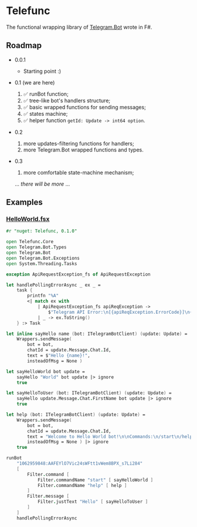 # Telefunc
The functional wrapping library of [Telegram.Bot](https://github.com/TelegramBots/Telegram.Bot) wrote in F#.

## Roadmap
- 0.0.1
  - Starting point :)
- 0.1 (we are here)
  1. ✅ runBot function;
  2. ✅ tree-like bot's handlers structure;
  3. ✅ basic wrapped functions for sending messages;
  4. ✅ states machine;
  5. ✅ helper function `getId: Update -> int64 option`.
- 0.2
  1. more updates-filtering functions for handlers;
  2. more Telegram.Bot wrapped functions and types.
- 0.3
  1. more comfortable state-machine mechanism;

  ... _there will be more_ ...

## Examples
### [HelloWorld.fsx](https://github.com/marat0n/Telefunc/blob/main/Examples/HelloWorld.fsx)

```fsharp
#r "nuget: Telefunc, 0.1.0"

open Telefunc.Core
open Telegram.Bot.Types
open Telegram.Bot
open Telegram.Bot.Exceptions
open System.Threading.Tasks

exception ApiRequestException_fs of ApiRequestException

let handlePollingErrorAsync _ ex _ =
    task {
        printfn "%A"
        <| match ex with
            | ApiRequestException_fs apiReqException ->
                $"Telegram API Error:\n[{apiReqException.ErrorCode}]\n{apiReqException.Message}"
            | _ -> ex.ToString()
    } :> Task

let inline sayHello name (bot: ITelegramBotClient) (update: Update) =
    Wrappers.sendMessage(
        bot = bot,
        chatId = update.Message.Chat.Id,
        text = $"Hello {name}!",
        insteadOfMsg = None )

let sayHelloWorld bot update =
    sayHello "World" bot update |> ignore
    true

let sayHelloToUser (bot: ITelegramBotClient) (update: Update) =
    sayHello update.Message.Chat.FirstName bot update |> ignore
    true

let help (bot: ITelegramBotClient) (update: Update) =
    Wrappers.sendMessage(
        bot = bot,
        chatId = update.Message.Chat.Id,
        text = "Welcome to Hello World bot!\n\nCommands:\n/start\n/help\n\nWrite \"Hello\" to me and I will respond!",
        insteadOfMsg = None ) |> ignore
    true

runBot
    "1062959848:AAFEYlO7Vic24sWFtt1vWem8BPX_s7Li284"
    [
        Filter.command [
            Filter.commandName "start" [ sayHelloWorld ]
            Filter.commandName "help" [ help ]
        ]
        Filter.message [
            Filter.justText "Hello" [ sayHelloToUser ]
        ]
    ]
    handlePollingErrorAsync
```